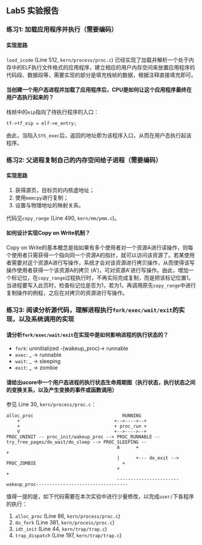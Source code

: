## Lab5 实验报告

### 练习1: 加载应用程序并执行（需要编码）

#### 实现思路

`load_icode` (Line 512, `kern/process/proc.c`) 已经实现了加载并解析一个处于内存中的ELF执行文件格式的应用程序，建立相应的用户内存空间来放置应用程序的代码段、数据段等，需要实现的部分是填充栈帧的数据，根据注释直接填充即可。

#### 当创建一个用户态进程并加载了应用程序后，CPU是如何让这个应用程序最终在用户态执行起来的？

栈帧中的`eip`指向了待执行程序的入口：

    tf->tf_eip = elf->e_entry;

由此，当陷入`SYS_exec`后，返回的地址即为该程序入口，从而在用户态执行起该程序。

### 练习2: 父进程复制自己的内存空间给子进程（需要编码）

#### 实现思路

1. 获得源页，目标页的内核虚地址；
2. 使用`memcpy`进行复制；
3. 设置与物理地址的映射关系。

代码见`copy_range` (Line 490, `kern/mm/pmm.c`)。

#### 如何设计实现Copy on Write机制？

Copy on Write的基本概念是指如果有多个使用者对一个资源A进行读操作，则每个使用者只需获得一个指向同一个资源A的指针，就可以访问该资源了。若某使用者需要对这个资源A进行写操作，系统才会对该资源进行拷贝操作，从而使得该写操作使用者获得一个该资源A的拷贝 (A')，可对资源A'进行写操作。由此，增加一个标记位，在`copy_range`过程执行时，不再实际完成复制，而是把该标记位置1。当进程要写入此页时，检查标记位是否为1，若为1，再调用原先`copy_range`中进行复制操作的例程，之后在对拷贝的资源进行写操作。

### 练习3: 阅读分析源代码，理解进程执行`fork/exec/wait/exit`的实现，以及系统调用的实现

#### 请分析`fork/exec/wait/exit`在实现中是如何影响进程的执行状态的？

- `fork`: uninitialized -(wakeup_proc)-> runnable
- `exec`: _ -> runnable
- `wait`: _ -> sleeping
- `exit`: _ -> zombie

#### 请给出ucore中一个用户态进程的执行状态生命周期图（执行状态，执行状态之间的变换关系，以及产生变换的事件或函数调用）

参见 Line 30, `kern/process/proc.c`：

    alloc_proc                                 RUNNING
        +                                   +--<----<--+
        +                                   + proc_run +
        V                                   +-->---->--+
    PROC_UNINIT -- proc_init/wakeup_proc --> PROC_RUNNABLE -- try_free_pages/do_wait/do_sleep --> PROC_SLEEPING --
                                             A      +                                                           +
                                             |      +--- do_exit --> PROC_ZOMBIE                                +
                                             +                                                                  +
                                             -----------------------wakeup_proc----------------------------------

值得一提的是，如下代码需要在本次实验中进行少量修改，以完成`user/`下各程序的执行：

1. `alloc_proc` (Line 86, `kern/process/proc.c`)
2. `do_fork` (Line 381, `kern/process/proc.c`)
3. `idt_init` (Line 44, `kern/trap/trap.c`)
4. `trap_dispatch` (Line 197, `kern/trap/trap.c`)
